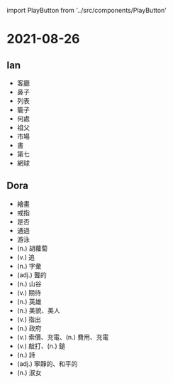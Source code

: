 import PlayButton from '../src/components/PlayButton'

# 2021-08-26

## Ian
- <PlayButton value="living room" /> 客廳
- <PlayButton value="nose" /> 鼻子
- <PlayButton value="list" /> 列表
- <PlayButton value="cage" /> 籠子
- <PlayButton value="where" /> 何處
- <PlayButton value="grandfather" /> 祖父
- <PlayButton value="market" /> 市場
- <PlayButton value="book" /> 書
- <PlayButton value="seventh" /> 第七
- <PlayButton value="tennis" /> 網球

## Dora
- <PlayButton value="paint" /> 繪畫
- <PlayButton value="ring" /> 戒指
- <PlayButton value="whether" /> 是否
- <PlayButton value="pass" /> 通過
- <PlayButton value="swim" /> 游泳
- <PlayButton value="carrot" /> (n.) 胡蘿蔔
- <PlayButton value="chase" /> (v.) 追
- <PlayButton value="vocabulary" /> (n.) 字彙
- <PlayButton value="deaf" /> (adj.) 聾的
- <PlayButton value="valley" /> (n.) 山谷
- <PlayButton value="expect" /> (v.) 期待
- <PlayButton value="hero" /> (n.) 英雄
- <PlayButton value="beauty" /> (n.) 美貌、美人
- <PlayButton value="indicate" /> (v.) 指出
- <PlayButton value="government" /> (n.) 政府
- <PlayButton value="charge" /> (v.) 索價、充電、(n.) 費用、充電
- <PlayButton value="hammer" /> (v.) 敲打、(n.) 鎚
- <PlayButton value="poem" /> (n.) 詩
- <PlayButton value="peaceful" /> (adj.) 寧靜的、和平的
- <PlayButton value="lady" /> (n.) 淑女
